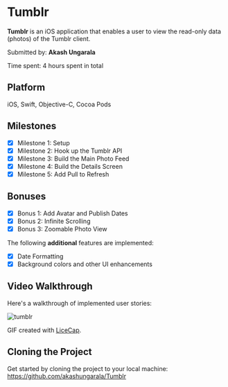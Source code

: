 # Tumblr
**Tumblr** is an iOS application that enables a user to view the read-only data (photos) of the Tumblr client.

Submitted by: **Akash Ungarala**

Time spent: 4 hours spent in total

## Platform

iOS, Swift, Objective-C, Cocoa Pods

## Milestones

- [x] Milestone 1: Setup
- [x] Milestone 2: Hook up the Tumblr API
- [x] Milestone 3: Build the Main Photo Feed
- [x] Milestone 4: Build the Details Screen
- [x] Milestone 5: Add Pull to Refresh

## Bonuses

- [x] Bonus 1: Add Avatar and Publish Dates
- [x] Bonus 2: Infinite Scrolling
- [x] Bonus 3: Zoomable Photo View

The following **additional** features are implemented:

- [x] Date Formatting
- [x] Background colors and other UI enhancements

## Video Walkthrough 

Here's a walkthrough of implemented user stories:

![tumblr](https://cloud.githubusercontent.com/assets/7720015/19413732/2ca4e268-9304-11e6-92d4-7f6e2acea27c.gif)

GIF created with [LiceCap](http://www.cockos.com/licecap/).

## Cloning the Project

Get started by cloning the project to your local machine: https://github.com/akashungarala/Tumblr
